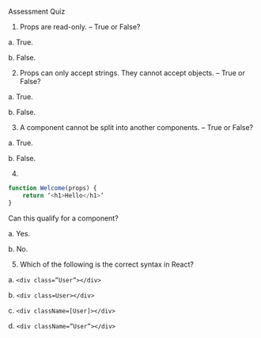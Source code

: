 Assessment Quiz

1.	Props are read-only. – True or False?

a.	True. 

b.	False.


2.	Props can only accept strings. They cannot accept objects. – True or False?

a.	True.

b.	False. 


3.	A component cannot be split into another components. – True or False?

a.	True.

b.	False. 


4.	
```jsx
function Welcome(props) {
    return ‘<h1>Hello</h1>’
}
```
Can this qualify for a component?

a.	Yes.

b.	No. 


5.	Which of the following is the correct syntax in React?

a.	`<div class=”User”></div>`

b.	`<div class=User></div>`

c.	`<div className=[User]></div>`

d.	`<div className=”User”></div>` 


